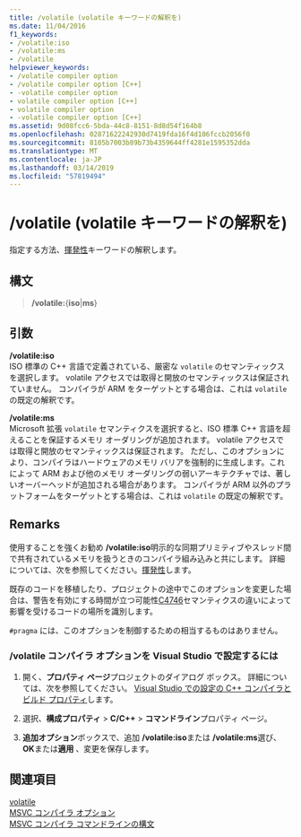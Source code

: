 ```yaml
---
title: /volatile (volatile キーワードの解釈を)
ms.date: 11/04/2016
f1_keywords:
- /volatile:iso
- /volatile:ms
- /volatile
helpviewer_keywords:
- /volatile compiler option
- /volatile compiler option [C++]
- -volatile compiler option
- volatile compiler option [C++]
- volatile compiler option
- -volatile compiler option [C++]
ms.assetid: 9d08fcc6-5bda-44c8-8151-8d8d54f164b8
ms.openlocfilehash: 02871622242930d7419fda16f4d106fccb2056f0
ms.sourcegitcommit: 8105b7003b89b73b4359644ff4281e1595352dda
ms.translationtype: MT
ms.contentlocale: ja-JP
ms.lasthandoff: 03/14/2019
ms.locfileid: "57819494"
---
```

# <a name="volatile-volatile-keyword-interpretation"></a>/volatile (volatile キーワードの解釈を)

指定する方法、[揮発性](../../cpp/volatile-cpp.md)キーワードの解釈します。

## <a name="syntax"></a>構文

> **/volatile:**{**iso**|**ms**}

## <a name="arguments"></a>引数

**/volatile:iso**<br/>
ISO 標準の C++ 言語で定義されている、厳密な `volatile` のセマンティックスを選択します。 volatile アクセスでは取得と開放のセマンティックスは保証されていません。 コンパイラが ARM をターゲットとする場合は、これは `volatile` の既定の解釈です。

**/volatile:ms**<br/>
Microsoft 拡張 `volatile` セマンティクスを選択すると、ISO 標準 C++ 言語を超えることを保証するメモリ オーダリングが追加されます。 volatile アクセスでは取得と開放のセマンティックスは保証されます。 ただし、このオプションにより、コンパイラはハードウェアのメモリ バリアを強制的に生成します。これによって ARM および他のメモリ オーダリングの弱いアーキテクチャでは、著しいオーバーヘッドが追加される場合があります。 コンパイラが ARM 以外のプラットフォームをターゲットとする場合は、これは `volatile` の既定の解釈です。

## <a name="remarks"></a>Remarks

使用することを強くお勧め **/volatile:iso**明示的な同期プリミティブやスレッド間で共有されているメモリを扱うときのコンパイラ組み込みと共にします。 詳細については、次を参照してください。[揮発性](../../cpp/volatile-cpp.md)します。

既存のコードを移植したり、プロジェクトの途中でこのオプションを変更した場合は、警告を有効にする時間が立つ可能性[C4746](../../error-messages/compiler-warnings/compiler-warning-c4746.md)セマンティクスの違いによって影響を受けるコードの場所を識別します。


  `#pragma` には、このオプションを制御するための相当するものはありません。

### <a name="to-set-the-volatile-compiler-option-in-visual-studio"></a>/volatile コンパイラ オプションを Visual Studio で設定するには

1. 開く、**プロパティ ページ**プロジェクトのダイアログ ボックス。 詳細については、次を参照してください。 [Visual Studio での設定の C++ コンパイラとビルド プロパティ](../working-with-project-properties.md)します。

1. 選択、**構成プロパティ** > **C/C++** > **コマンドライン**プロパティ ページ。

1. **追加オプション**ボックスで、追加 **/volatile:iso**または **/volatile:ms**選び、 **OK**または**適用** 、変更を保存します。

## <a name="see-also"></a>関連項目

[volatile](../../cpp/volatile-cpp.md)<br/>
[MSVC コンパイラ オプション](compiler-options.md)<br/>
[MSVC コンパイラ コマンドラインの構文](compiler-command-line-syntax.md)
